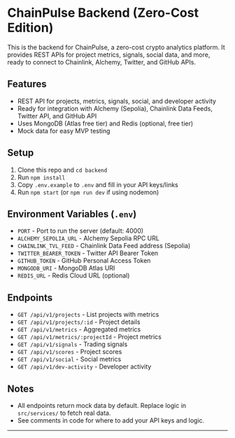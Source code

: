 # ChainPulse Backend (Zero-Cost Edition)

This is the backend for ChainPulse, a zero-cost crypto analytics platform. It provides REST APIs for project metrics, signals, social data, and more, ready to connect to Chainlink, Alchemy, Twitter, and GitHub APIs.

## Features
- REST API for projects, metrics, signals, social, and developer activity
- Ready for integration with Alchemy (Sepolia), Chainlink Data Feeds, Twitter API, and GitHub API
- Uses MongoDB (Atlas free tier) and Redis (optional, free tier)
- Mock data for easy MVP testing

## Setup
1. Clone this repo and `cd backend`
2. Run `npm install`
3. Copy `.env.example` to `.env` and fill in your API keys/links
4. Run `npm start` (or `npm run dev` if using nodemon)

## Environment Variables (`.env`)
- `PORT` - Port to run the server (default: 4000)
- `ALCHEMY_SEPOLIA_URL` - Alchemy Sepolia RPC URL
- `CHAINLINK_TVL_FEED` - Chainlink Data Feed address (Sepolia)
- `TWITTER_BEARER_TOKEN` - Twitter API Bearer Token
- `GITHUB_TOKEN` - GitHub Personal Access Token
- `MONGODB_URI` - MongoDB Atlas URI
- `REDIS_URL` - Redis Cloud URL (optional)

## Endpoints
- `GET /api/v1/projects` - List projects with metrics
- `GET /api/v1/projects/:id` - Project details
- `GET /api/v1/metrics` - Aggregated metrics
- `GET /api/v1/metrics/:projectId` - Project metrics
- `GET /api/v1/signals` - Trading signals
- `GET /api/v1/scores` - Project scores
- `GET /api/v1/social` - Social metrics
- `GET /api/v1/dev-activity` - Developer activity

## Notes
- All endpoints return mock data by default. Replace logic in `src/services/` to fetch real data.
- See comments in code for where to add your API keys and logic.

--- 